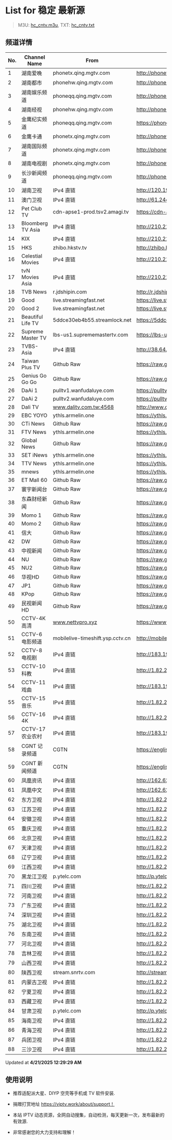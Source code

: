 # List for **稳定 最新源**

> M3U: [hc_cntv.m3u](./hc_cntv.m3u ), TXT: [hc_cntv.txt](./txt/hc_cntv.txt )

## 频道详情

| No. | Channel Name | From | Source |
| --- | ------------ | ---- | ------ |
| 1 | 湖南爱晚 | phonetx.qing.mgtv.com | <http://phonetx.qing.mgtv.com/nn_live/nn_x64/dWlwPTEwMy4zOS4yMjYuMTAwJnFpZD0mY2RuZXhfaWQ9dHhfcGhvbmVfbGl2ZSZzPWU3ZDRiMzIzMjBjNmUwODQwN2NiMzQxNmRlZTU3MTJhJnVpZD0mdXVpZD0xYzEzOGMxMzAwOWQ0NjlhNmI2NzQxNmVhZDU0MjVmZC02NzI3ZTI2NCZ2PTImYXM9MCZlcz0xNzQ1MTc1NDgz/HNGGMPP360.m3u8> |
| 2 | 湖南都市 | phonehw.qing.mgtv.com | <http://phonehw.qing.mgtv.com/nn_live/nn_x64/dWlwPTEwMy4zOS4yMjYuMTAwJnFpZD0mY2RuZXhfaWQ9aHdfcGhvbmUmcz1iNzBmMTgwMTdiZDUzZDVkMzE2OGJiZWNjMDZjOTAyMCZ1aWQ9JnV1aWQ9NWU5N2M2ZDFjZjY5MGFkOTRjZTYzOTE1NjA1ZTAyM2YtNjcyN2UyNjQmdj0yJmFzPTAmZXM9MTc0NTE2NDg4MQ,,/HNDSMPP360.m3u8> |
| 3 | 湖南娱乐频道 | phoneqq.qing.mgtv.com | <http://phoneqq.qing.mgtv.com/nn_live/nn_x64/dWlwPTEwMy4zOS4yMjYuMTAwJnFpZD0mY2RuZXhfaWQ9cXFfcGhvbmVfbGl2ZSZzPTJlMzBhYzRmNWU1OGRmNzVjZDliMjUzYTc1NTE2MGJkJnVpZD0mdXVpZD1iZGViM2QxNWZiNTJiNmY5MWE4NTllYWQ5ZDM3NmY0Yi02NzI3ZTI2NCZ2PTImYXM9MCZlcz0xNzQ1MTcxNDAz/HNYLMPP360.m3u8> |
| 4 | 湖南经视 | phonehw.qing.mgtv.com | <http://phonehw.qing.mgtv.com/nn_live/nn_x64/dWlwPTEwMy4zOS4yMjYuMTAwJnFpZD0mY2RuZXhfaWQ9aHdfcGhvbmUmcz0zNTgzYjM5NGYwYjMxYmVmZDUyNjJhODdlMmQ4NmE0OSZ1aWQ9JnV1aWQ9MGZhOTM5ODJlMGE4NjNkZWRiODVlNjQ2MTg0ZmRjYzYtNjcyN2UyNjQmdj0yJmFzPTAmZXM9MTc0NTE2ODk3Mw,,/HNJSMPP360.m3u8> |
| 5 | 金鹰纪实频道 | phoneqq.qing.mgtv.com | <https://phoneqq.qing.mgtv.com/nn_live/nn_x64/dWlwPTEwMy4zOS4yMjYuMTAwJnFpZD0mY2RuZXhfaWQ9cXFfcGhvbmVfbGl2ZSZzPTZiOGRiNWI4YTE5NGRhNjQyN2ZiYjZmNzA4NTI0NDZkJnVpZD0mdXVpZD1mOTkzNDM1ZTgwYTAwNjllNDdkZmZlYmEwMzYxYThkMS02NzI3ZTI2NCZ2PTImYXM9MCZlcz0xNzQ1MTY2MDk5/JYJSMPP360.m3u8> |
| 6 | 金鹰卡通 | phonetx.qing.mgtv.com | <http://phonetx.qing.mgtv.com/nn_live/nn_x64/dWlwPTEwMy4zOS4yMjYuMTAwJnFpZD0mY2RuZXhfaWQ9dHhfcGhvbmVfbGl2ZSZzPWJhMmZlYWNhMTk1MWUwZTA1NTFmZGYwOGVmMTE5YTFkJnVpZD0mdXVpZD1hMTRlMTY5M2JhNDhlMGNlMzA5YzRhNjViYjIxZGNmZC02NzI3ZTI2NCZ2PTImYXM9MCZlcz0xNzQ1MTkwNjQ1/JYKTMPP360.m3u8> |
| 7 | 湖南国际频道 | phonetx.qing.mgtv.com | <http://phonetx.qing.mgtv.com/nn_live/nn_x64/dWlwPTEwMy4zOS4yMjYuMTAwJnFpZD0mY2RuZXhfaWQ9dHhfcGhvbmVfbGl2ZSZzPTBkMWVlNTc0Y2QyZWJhYTMyMzJiYmE5M2RlZDE5NjdlJnVpZD0mdXVpZD1mZDJmNWMyMjE0ZDkwYWU0MDM5YTcxYzMwZDUxOTJmNi02NzI3ZTI2NCZ2PTImYXM9MCZlcz0xNzQ1MTc5MjMx/HNGJMPP360.m3u8> |
| 8 | 湖南电视剧 | phonetx.qing.mgtv.com | <http://phonetx.qing.mgtv.com/nn_live/nn_x64/dWlwPTEwMy4zOS4yMjYuMTAwJnFpZD0mY2RuZXhfaWQ9dHhfcGhvbmVfbGl2ZSZzPTgzYmExOTViODI4MmI4NTU3Y2RmZjcxYTU0ZThhODY4JnVpZD0mdXVpZD1kODEyOGE1MTY1MjNiOTRiZTZhMTcxYzNkNTRiM2MzMi02NzI3ZTI2NCZ2PTImYXM9MCZlcz0xNzQ1MTY4MTYx/HNDSJMPP360.m3u8> |
| 9 | 长沙新闻频道 | phoneqq.qing.mgtv.com | <http://phoneqq.qing.mgtv.com/nn_live/nn_x64/dWlwPTEwMy4zOS4yMjYuMTAwJnFpZD0mY2RuZXhfaWQ9cXFfcGhvbmVfbGl2ZSZzPWVlNDM3N2QzYmQ4NjA0ODY2ODM0OGJkYmM2NzcwYTM3JnVpZD0mdXVpZD1jMTU2Y2E3YjQ0NTZlOTU4ZDhjMDFmMDAxYzRhYjEzMi02NzI3ZTI2NCZ2PTImYXM9MCZlcz0xNzQ1MTY2Nzk2/CSXWMPP360.m3u8> |
| 10 | 湖南卫视 | IPv4 直链 | <http://120.196.232.43:8088/rrs03.hw.gmcc.net/PLTV/651/224/3221226698/1.m3u8> |
| 11 | 澳门卫视 | IPv4 直链 | <http://61.244.22.4/ch1/ch1.live/playlist.m3u8> |
| 12 | Pet Club TV | cdn-apse1-prod.tsv2.amagi.tv | <https://cdn-apse1-prod.tsv2.amagi.tv/linear/amg01076-lightningintern-petclub-samsungnz/playlist.m3u8> |
| 13 | Bloomberg TV Asia | IPv4 直链 | <http://210.210.155.37/dr9445/h/h03/index.m3u8> |
| 14 | KIX | IPv4 直链 | <http://210.210.155.37/dr9445/h/h07/index.m3u8> |
| 15 | HKS | zhibo.hkstv.tv | <http://zhibo.hkstv.tv/livestream/mutfysrq/playlist.m3u8> |
| 16 | Celestial Movies | IPv4 直链 | <http://210.210.155.37/dr9445/h/h14/index.m3u8> |
| 17 | tvN Movies Asia | IPv4 直链 | <http://210.210.155.37/dr9445/h/h21/index.m3u8> |
| 18 | TVB News | r.jdshipin.com | <http://r.jdshipin.com/CkuBd> |
| 19 | Good | live.streamingfast.net | <https://live.streamingfast.net/osmflivech1.m3u8> |
| 20 | Good 2 | live.streamingfast.net | <https://live.streamingfast.net/osmflivech2.m3u8> |
| 21 | Beautiful Life TV | 5ddce30eb4b55.streamlock.net | <https://5ddce30eb4b55.streamlock.net/bltvhd/bltv1/playlist.m3u8> |
| 22 | Supreme Master TV | lbs-us1.suprememastertv.com | <https://lbs-us1.suprememastertv.com/720p.m3u8> |
| 23 | TVBS-Asia | IPv4 直链 | <http://38.64.72.148/hls/modn/list/4005/playlist.m3u8> |
| 24 | Taiwan Plus TV | Github Raw | <https://raw.githubusercontent.com/ChiSheng9/iptv/master/TV78.m3u8> |
| 25 | Genius Go Go Go | Github Raw | <https://raw.githubusercontent.com/ChiSheng9/iptv/master/TV26.m3u8> |
| 26 | DaAi 1 | pulltv1.wanfudaluye.com | <https://pulltv1.wanfudaluye.com/live/tv1.m3u8> |
| 27 | DaAi 2 | pulltv2.wanfudaluye.com | <https://pulltv2.wanfudaluye.com/live/tv2.m3u8> |
| 28 | Dali TV | www.dalitv.com.tw:4568 | <http://www.dalitv.com.tw:4568/live/dali/index.m3u8> |
| 29 | EBC YOYO | ythls.armelin.one | <https://ythls.armelin.one/channel/UCiWRSesvSYmY7YOyz0tv_zQ.m3u8> |
| 30 | CTi News | Github Raw | <https://raw.githubusercontent.com/ChiSheng9/iptv/master/TV28.m3u8> |
| 31 | FTV News | ythls.armelin.one | <https://ythls.armelin.one/channel/UC2VmWn8dAqkzlQqvy02E1PA.m3u8> |
| 32 | Global News | Github Raw | <https://raw.githubusercontent.com/ChiSheng9/iptv/master/TV02.m3u8> |
| 33 | SET iNews | ythls.armelin.one | <https://ythls.armelin.one/channel/UCoNYj9OFHZn3ACmmeRCPwbA.m3u8> |
| 34 | TTV News | ythls.armelin.one | <https://ythls.armelin.one/channel/UC8ROUUjHzEQm-ndb69CX8Ww.m3u8> |
| 35 | mnews | ythls.armelin.one | <https://ythls.armelin.one/channel/UC4LjkybVKXCDlneVXlKAbmw.m3u8> |
| 36 | ET Mall 60 | Github Raw | <https://raw.githubusercontent.com/ChiSheng9/iptv/master/TV18.m3u8> |
| 37 | 寰宇新闻台 | Github Raw | <https://raw.githubusercontent.com/ChiSheng9/iptv/master/TV02.m3u8> |
| 38 | 东森财经新闻 | Github Raw | <https://raw.githubusercontent.com/ChiSheng9/iptv/master/TV03.m3u8> |
| 39 | Momo 1 | Github Raw | <https://raw.githubusercontent.com/ChiSheng9/iptv/master/TV04.m3u8> |
| 40 | Momo 2 | Github Raw | <https://raw.githubusercontent.com/ChiSheng9/iptv/master/TV05.m3u8> |
| 41 | 信大 | Github Raw | <https://raw.githubusercontent.com/ChiSheng9/iptv/master/TV07.m3u8> |
| 42 | DW | Github Raw | <https://raw.githubusercontent.com/ChiSheng9/iptv/master/TV08.m3u8> |
| 43 | 中视新闻 | Github Raw | <https://raw.githubusercontent.com/ChiSheng9/iptv/master/TV09.m3u8> |
| 44 | NU | Github Raw | <https://raw.githubusercontent.com/ChiSheng9/iptv/master/TV10.m3u8> |
| 45 | NU2 | Github Raw | <https://raw.githubusercontent.com/ChiSheng9/iptv/master/TV14.m3u8> |
| 46 | 华视HD | Github Raw | <https://raw.githubusercontent.com/ChiSheng9/iptv/master/TV12.m3u8> |
| 47 | JP1 | Github Raw | <https://raw.githubusercontent.com/ChiSheng9/iptv/master/TV15.m3u8> |
| 48 | KPop | Github Raw | <https://raw.githubusercontent.com/ChiSheng9/iptv/master/TV16.m3u8> |
| 49 | 民视新闻HD | Github Raw | <https://raw.githubusercontent.com/ChiSheng9/iptv/master/TV17.m3u8> |
| 50 | CCTV-4K 高清 | www.nettvpro.xyz | <https://www.nettvpro.xyz/player/videojs.php?url=https://liveop.cctv.cn/hls/4KHD/playlist.m3u8> |
| 51 | CCTV-6 电影频道 | mobilelive-timeshift.ysp.cctv.cn | <http://mobilelive-timeshift.ysp.cctv.cn/timeshift/ysp/2013693901/timeshift.m3u8?delay=0> |
| 52 | CCTV-8 电视剧 | IPv4 直链 | <http://183.196.25.171:808/hls/77/index.m3u8> |
| 53 | CCTV-10 科教 | IPv4 直链 | <http://1.82.234.109/tencent.live.cbncdn.cn/__cl/cg:live/__c/cctv10HD/__op/default/__f/index.m3u8> |
| 54 | CCTV-11 戏曲 | IPv4 直链 | <http://183.196.25.171:808/hls/11/index.m3u8> |
| 55 | CCTV-15 音乐 | IPv4 直链 | <http://1.82.234.109/tencent.live.cbncdn.cn/__cl/cg:live/__c/cctv15HD/__op/default/__f/index.m3u8> |
| 56 | CCTV-16 4K | IPv4 直链 | <http://1.82.234.109/tencent.live.cbncdn.cn/__cl/cg:live/__c/cctv16HD/__op/default/__f/index.m3u8> |
| 57 | CCTV-17 农业农村 | IPv4 直链 | <http://183.196.25.171:808/hls/93/index.m3u8> |
| 58 | CGNT 记录频道 | CGTN | <https://english-livebkali.cgtn.com/live/doccgtn_0.m3u8> |
| 59 | CGNT 新闻频道 | CGTN | <https://english-livebkali.cgtn.com/live/encgtn_0.m3u8> |
| 60 | 凤凰资讯 | IPv4 直链 | <http://162.62.120.19/qctv.fengshows.cn/live/0701pin72.m3u8> |
| 61 | 凤凰中文 | IPv4 直链 | <http://162.62.120.19/qctv.fengshows.cn/live/0701pcc72.m3u8> |
| 62 | 东方卫视 | IPv4 直链 | <http://1.82.234.109/tencent.live.cbncdn.cn/__cl/cg:live/__c/shanghaiHD/__op/default/__f/index.m3u8> |
| 63 | 江苏卫视 | IPv4 直链 | <http://1.82.234.109/tencent.live.cbncdn.cn/__cl/cg:live/__c/jiangsuHD/__op/default/__f/index.m3u8> |
| 64 | 安徽卫视 | IPv4 直链 | <http://1.82.234.109/tencent.live.cbncdn.cn/__cl/cg:live/__c/anhuiSD/__op/default/__f/index.m3u8> |
| 65 | 重庆卫视 | IPv4 直链 | <http://1.82.234.109/tencent.live.cbncdn.cn/__cl/cg:live/__c/chongqingHD/__op/default/__f/index.m3u8> |
| 66 | 北京卫视 | IPv4 直链 | <http://1.82.234.109/tencent.live.cbncdn.cn/__cl/cg:live/__c/beijingHD/__op/default/__f/index.m3u8> |
| 67 | 天津卫视 | IPv4 直链 | <http://1.82.234.109/tencent.live.cbncdn.cn/__cl/cg:live/__c/tianjinHD/__op/default/__f/index.m3u8> |
| 68 | 辽宁卫视 | IPv4 直链 | <http://1.82.234.109/tencent.live.cbncdn.cn/__cl/cg:live/__c/liaoningHD/__op/default/__f/index.m3u8> |
| 69 | 江西卫视 | IPv4 直链 | <http://1.82.234.109/tencent.live.cbncdn.cn/__cl/cg:live/__c/jiangxiHD/__op/default/__f/index.m3u8> |
| 70 | 黑龙江卫视 | p.ytelc.com | <http://p.ytelc.com/videojs.php?id=https://idclive.hljtv.com:4430/live/hljws_own.m3u8> |
| 71 | 四川卫视 | IPv4 直链 | <http://1.82.234.109/tencent.live.cbncdn.cn/__cl/cg:live/__c/sichuanHD/__op/default/__f/index.m3u8> |
| 72 | 河南卫视 | IPv4 直链 | <http://1.82.234.109/tencent.live.cbncdn.cn/__cl/cg:live/__c/henanHD/__op/default/__f/index.m3u8> |
| 73 | 广东卫视 | IPv4 直链 | <http://1.82.234.109/tencent.live.cbncdn.cn/__cl/cg:live/__c/guangdongHD/__op/default/__f/index.m3u8> |
| 74 | 深圳卫视 | IPv4 直链 | <http://1.82.234.109/tencent.live.cbncdn.cn/__cl/cg:live/__c/shenzhenHD/__op/default/__f/index.m3u8> |
| 75 | 湖北卫视 | IPv4 直链 | <http://1.82.234.109/tencent.live.cbncdn.cn/__cl/cg:live/__c/hubeiSD/__op/default/__f/index.m3u8> |
| 76 | 东南卫视 | IPv4 直链 | <http://1.82.234.109/tencent.live.cbncdn.cn/__cl/cg:live/__c/dongnanHD/__op/default/__f/index.m3u8> |
| 77 | 河北卫视 | IPv4 直链 | <http://1.82.234.109/tencent.live.cbncdn.cn/__cl/cg:live/__c/hebeiSD/__op/default/__f/index.m3u8> |
| 78 | 吉林卫视 | IPv4 直链 | <http://1.82.234.109/tencent.live.cbncdn.cn/__cl/cg:live/__c/jilinHD/__op/default/__f/index.m3u8> |
| 79 | 山西卫视 | IPv4 直链 | <http://1.82.234.109/tencent.live.cbncdn.cn/__cl/cg:live/__c/shanxiSD/__op/default/__f/index.m3u8> |
| 80 | 陕西卫视 | stream.snrtv.com | <http://stream.snrtv.com/sxbc-star-ksuAGL.m3u8> |
| 81 | 内蒙古卫视 | IPv4 直链 | <http://1.82.234.109/tencent.live.cbncdn.cn/__cl/cg:live/__c/neimengkuSD/__op/default/__f/index.m3u8> |
| 82 | 宁夏卫视 | IPv4 直链 | <http://1.82.234.109/tencent.live.cbncdn.cn/__cl/cg:live/__c/ningxia/__op/default/__f/index.m3u8> |
| 83 | 西藏卫视 | IPv4 直链 | <http://1.82.234.109/tencent.live.cbncdn.cn/__cl/cg:live/__c/xizangSD/__op/default/__f/index.m3u8> |
| 84 | 甘肃卫视 | p.ytelc.com | <http://p.ytelc.com/videojs.php?id=https://hls.gstv.com.cn/49048r/6e1sy2.m3u8> |
| 85 | 海南卫视 | IPv4 直链 | <http://1.82.234.109/tencent.live.cbncdn.cn/__cl/cg:live/__c/hainanSD/__op/default/__f/index.m3u8> |
| 86 | 青海卫视 | IPv4 直链 | <http://1.82.234.109/tencent.live.cbncdn.cn/__cl/cg:live/__c/qinghaiSD/__op/default/__f/index.m3u8> |
| 87 | 兵团卫视 | IPv4 直链 | <http://1.82.234.109/tencent.live.cbncdn.cn/__cl/cg:live/__c/bingtuanSD/__op/default/__f/index.m3u8> |
| 88 | 三沙卫视 | IPv4 直链 | <http://1.82.234.109/tencent.live.cbncdn.cn/__cl/cg:live/__c/sanshaSD/__op/default/__f/index.m3u8> |

Updated at **4/21/2025 12:29:29 AM**

## 使用说明

- 推荐适配派大星、DIYP 空壳等手机或 TV 软件安装.

- 捐赠打赏地址 <https://viptv.work/about/support！>

- 本站 IPTV 动态资源，全网自动搜集，自动检测，每天更新一次，发布最新的有效源.

- 非常感谢您的大力支持和理解！
